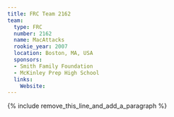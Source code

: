 ```yaml
---
title: FRC Team 2162
team:
  type: FRC
  number: 2162
  name: MacAttacks
  rookie_year: 2007
  location: Boston, MA, USA
  sponsors:
  - Smith Family Foundation
  - McKinley Prep High School
  links:
    Website:
---
```


{% include remove_this_line_and_add_a_paragraph %}